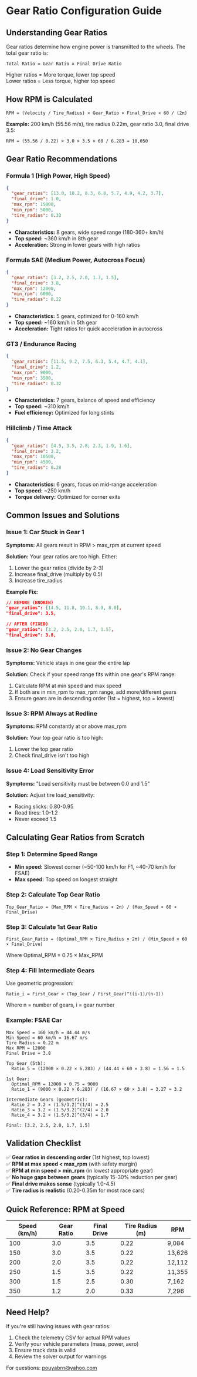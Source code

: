 # Gear Ratio Configuration Guide

## Understanding Gear Ratios

Gear ratios determine how engine power is transmitted to the wheels. The total gear ratio is:
```
Total Ratio = Gear Ratio × Final Drive Ratio
```

Higher ratios = More torque, lower top speed  
Lower ratios = Less torque, higher top speed

## How RPM is Calculated

```
RPM = (Velocity / Tire_Radius) × Gear_Ratio × Final_Drive × 60 / (2π)
```

**Example:** 200 km/h (55.56 m/s), tire radius 0.22m, gear ratio 3.0, final drive 3.5:
```
RPM = (55.56 / 0.22) × 3.0 × 3.5 × 60 / 6.283 = 10,050
```

## Gear Ratio Recommendations

### Formula 1 (High Power, High Speed)
```json
{
  "gear_ratios": [13.0, 10.2, 8.3, 6.8, 5.7, 4.9, 4.2, 3.7],
  "final_drive": 1.0,
  "max_rpm": 15000,
  "min_rpm": 5000,
  "tire_radius": 0.33
}
```
- **Characteristics:** 8 gears, wide speed range (180-360+ km/h)
- **Top speed:** ~360 km/h in 8th gear
- **Acceleration:** Strong in lower gears with high ratios

### Formula SAE (Medium Power, Autocross Focus)
```json
{
  "gear_ratios": [3.2, 2.5, 2.0, 1.7, 1.5],
  "final_drive": 3.8,
  "max_rpm": 12000,
  "min_rpm": 6000,
  "tire_radius": 0.22
}
```
- **Characteristics:** 5 gears, optimized for 0-160 km/h
- **Top speed:** ~160 km/h in 5th gear
- **Acceleration:** Tight ratios for quick acceleration in autocross

### GT3 / Endurance Racing
```json
{
  "gear_ratios": [11.5, 9.2, 7.5, 6.3, 5.4, 4.7, 4.1],
  "final_drive": 1.2,
  "max_rpm": 9000,
  "min_rpm": 3500,
  "tire_radius": 0.32
}
```
- **Characteristics:** 7 gears, balance of speed and efficiency
- **Top speed:** ~310 km/h
- **Fuel efficiency:** Optimized for long stints

### Hillclimb / Time Attack
```json
{
  "gear_ratios": [4.5, 3.5, 2.8, 2.3, 1.9, 1.6],
  "final_drive": 3.2,
  "max_rpm": 10500,
  "min_rpm": 4500,
  "tire_radius": 0.28
}
```
- **Characteristics:** 6 gears, focus on mid-range acceleration
- **Top speed:** ~250 km/h
- **Torque delivery:** Optimized for corner exits

## Common Issues and Solutions

### Issue 1: Car Stuck in Gear 1
**Symptoms:** All gears result in RPM > max_rpm at current speed

**Solution:** Your gear ratios are too high. Either:
1. Lower the gear ratios (divide by 2-3)
2. Increase final_drive (multiply by 0.5)
3. Increase tire_radius

**Example Fix:**
```json
// BEFORE (BROKEN)
"gear_ratios": [14.5, 11.8, 10.1, 8.9, 8.0],
"final_drive": 3.5,

// AFTER (FIXED)
"gear_ratios": [3.2, 2.5, 2.0, 1.7, 1.5],
"final_drive": 3.8,
```

### Issue 2: No Gear Changes
**Symptoms:** Vehicle stays in one gear the entire lap

**Solution:** Check if your speed range fits within one gear's RPM range:
1. Calculate RPM at min speed and max speed
2. If both are in min_rpm to max_rpm range, add more/different gears
3. Ensure gears are in descending order (1st = highest, top = lowest)

### Issue 3: RPM Always at Redline
**Symptoms:** RPM constantly at or above max_rpm

**Solution:** Your top gear ratio is too high:
1. Lower the top gear ratio
2. Check final_drive isn't too high

### Issue 4: Load Sensitivity Error
**Symptoms:** "Load sensitivity must be between 0.0 and 1.5"

**Solution:** Adjust tire load_sensitivity:
- Racing slicks: 0.80-0.95
- Road tires: 1.0-1.2
- Never exceed 1.5

## Calculating Gear Ratios from Scratch

### Step 1: Determine Speed Range
- **Min speed:** Slowest corner (~50-100 km/h for F1, ~40-70 km/h for FSAE)
- **Max speed:** Top speed on longest straight

### Step 2: Calculate Top Gear Ratio
```
Top_Gear_Ratio = (Max_RPM × Tire_Radius × 2π) / (Max_Speed × 60 × Final_Drive)
```

### Step 3: Calculate 1st Gear Ratio
```
First_Gear_Ratio = (Optimal_RPM × Tire_Radius × 2π) / (Min_Speed × 60 × Final_Drive)
```
Where Optimal_RPM = 0.75 × Max_RPM

### Step 4: Fill Intermediate Gears
Use geometric progression:
```
Ratio_i = First_Gear × (Top_Gear / First_Gear)^((i-1)/(n-1))
```
Where n = number of gears, i = gear number

### Example: FSAE Car
```
Max Speed = 160 km/h = 44.44 m/s
Min Speed = 60 km/h = 16.67 m/s
Tire Radius = 0.22 m
Max RPM = 12000
Final Drive = 3.8

Top Gear (5th):
  Ratio_5 = (12000 × 0.22 × 6.283) / (44.44 × 60 × 3.8) = 1.56 ≈ 1.5

1st Gear:
  Optimal_RPM = 12000 × 0.75 = 9000
  Ratio_1 = (9000 × 0.22 × 6.283) / (16.67 × 60 × 3.8) = 3.27 ≈ 3.2

Intermediate Gears (geometric):
  Ratio_2 = 3.2 × (1.5/3.2)^(1/4) = 2.5
  Ratio_3 = 3.2 × (1.5/3.2)^(2/4) = 2.0
  Ratio_4 = 3.2 × (1.5/3.2)^(3/4) = 1.7

Final: [3.2, 2.5, 2.0, 1.7, 1.5]
```

## Validation Checklist

✅ **Gear ratios in descending order** (1st highest, top lowest)  
✅ **RPM at max speed < max_rpm** (with safety margin)  
✅ **RPM at min speed > min_rpm** (in lowest appropriate gear)  
✅ **No huge gaps between gears** (typically 15-30% reduction per gear)  
✅ **Final drive makes sense** (typically 1.0-4.5)  
✅ **Tire radius is realistic** (0.20-0.35m for most race cars)

## Quick Reference: RPM at Speed

| Speed (km/h) | Gear Ratio | Final Drive | Tire Radius (m) | RPM   |
|--------------|------------|-------------|-----------------|-------|
| 100          | 3.0        | 3.5         | 0.22            | 9,084 |
| 150          | 3.0        | 3.5         | 0.22            | 13,626|
| 200          | 2.0        | 3.5         | 0.22            | 12,112|
| 250          | 1.5        | 3.5         | 0.22            | 11,355|
| 300          | 1.5        | 2.5         | 0.30            | 7,162 |
| 350          | 1.2        | 2.0         | 0.33            | 7,296 |

## Need Help?

If you're still having issues with gear ratios:
1. Check the telemetry CSV for actual RPM values
2. Verify your vehicle parameters (mass, power, aero)
3. Ensure track data is valid
4. Review the solver output for warnings

For questions: pouyabrn@yahoo.com

